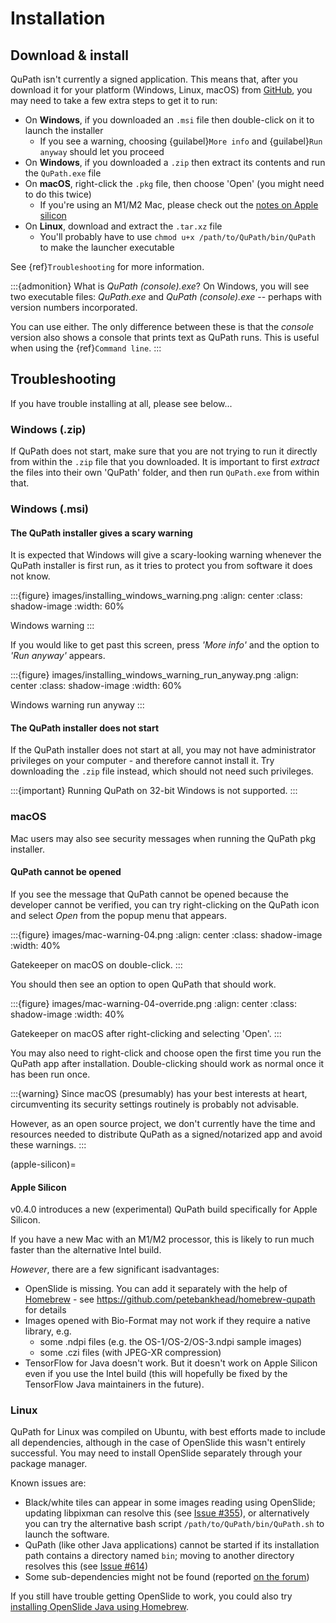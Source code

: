 # Installation

## Download & install

QuPath isn't currently a signed application.
This means that, after you download it for your platform (Windows, Linux, macOS) from [GitHub](https://github.com/qupath/qupath/releases/latest), you may need to take a few extra steps to get it to run:

- On **Windows**, if you downloaded an `.msi` file then double-click on it to launch the installer
  - If you see a warning, choosing {guilabel}`More info` and {guilabel}`Run anyway` should let you proceed
- On **Windows**, if you downloaded a `.zip` then extract its contents and run the `QuPath.exe` file
- On **macOS**, right-click the `.pkg` file, then choose 'Open' (you might need to do this twice)
  - If you're using an M1/M2 Mac, please check out the [notes on Apple silicon](apple-silicon)
- On **Linux**, download and extract the `.tar.xz` file
  - You'll probably have to use `chmod u+x /path/to/QuPath/bin/QuPath` to make the launcher executable

See {ref}`Troubleshooting` for more information.

:::{admonition} What is *QuPath (console).exe*?
On Windows, you will see two executable files: *QuPath.exe* and *QuPath (console).exe* -- perhaps with version numbers incorporated.

You can use either.
The only difference between these is that the *console* version also shows a console that prints text as QuPath runs.
This is useful when using the {ref}`Command line`.
:::


## Troubleshooting

If you have trouble installing at all, please see below...

### Windows (.zip)

If QuPath does not start, make sure that you are not trying to run it directly from within the `.zip` file that you downloaded.
It is important to first *extract* the files into their own 'QuPath' folder, and then run `QuPath.exe` from within that.

### Windows (.msi)

#### The QuPath installer gives a scary warning

It is expected that Windows will give a scary-looking warning whenever the QuPath installer is first run, as it tries to protect you from software it does not know.

:::{figure} images/installing_windows_warning.png
:align: center
:class: shadow-image
:width: 60%

Windows warning
:::

If you would like to get past this screen, press *'More info'* and the option to *'Run anyway'* appears.

:::{figure} images/installing_windows_warning_run_anyway.png
:align: center
:class: shadow-image
:width: 60%

Windows warning run anyway
:::

#### The QuPath installer does not start

If the QuPath installer does not start at all, you may not have administrator privileges on your computer - and therefore cannot install it.  Try downloading the `.zip` file instead, which should not need such privileges.

:::{important}
Running QuPath on 32-bit Windows is not supported.
:::

### macOS

Mac users may also see security messages when running the QuPath pkg installer.

#### QuPath cannot be opened

If you see the message that QuPath cannot be opened because the developer cannot be verified, you can try right-clicking on the QuPath icon and select *Open* from the popup menu that appears.

:::{figure} images/mac-warning-04.png
:align: center
:class: shadow-image
:width: 40%

Gatekeeper on macOS on double-click.
:::

You should then see an option to open QuPath that should work.

:::{figure} images/mac-warning-04-override.png
:align: center
:class: shadow-image
:width: 40%

Gatekeeper on macOS after right-clicking and selecting 'Open'.
:::

You may also need to right-click and choose open the first time you run the QuPath app after installation.
Double-clicking should work as normal once it has been run once.

:::{warning}
Since macOS (presumably) has your best interests at heart, circumventing its security settings routinely is probably not advisable.

However, as an open source project, we don't currently have the time and resources needed to distribute QuPath as a signed/notarized app and avoid these warnings.
:::


(apple-silicon)=
#### Apple Silicon

v0.4.0 introduces a new (experimental) QuPath build specifically for Apple Silicon.

If you have a new Mac with an M1/M2 processor, this is likely to run much faster than the alternative Intel build.

*However*, there are a few significant isadvantages:
* OpenSlide is missing. You can add it separately with the help of [Homebrew](https://brew.sh) - see <https://github.com/petebankhead/homebrew-qupath> for details
* Images opened with Bio-Format may not work if they require a native library, e.g.
  * some .ndpi files (e.g. the OS-1/OS-2/OS-3.ndpi sample images)
  * some .czi files (with JPEG-XR compression)
* TensorFlow for Java doesn't work. But it doesn't work on Apple Silicon even if you use the Intel build (this will hopefully be fixed by the TensorFlow Java maintainers in the future).

### Linux

QuPath for Linux was compiled on Ubuntu, with best efforts made to include all dependencies, although in the case of OpenSlide this wasn't entirely successful.
You may need to install OpenSlide separately through your package manager.

Known issues are:

* Black/white tiles can appear in some images reading using OpenSlide; updating libpixman can resolve this (see [Issue #355](https://github.com/qupath/qupath/issues/355)), or alternatively you can try the alternative bash script `/path/to/QuPath/bin/QuPath.sh` to launch the software.
* QuPath (like other Java applications) cannot be started if its installation path contains a directory named `bin`; moving to another directory resolves this (see [Issue #614](https://github.com/qupath/qupath/issues/614))
* Some sub-dependencies might not be found (reported [on the forum](https://forum.image.sc/t/qupath-v0-4-0-now-available/74887/7))

If you still have trouble getting OpenSlide to work, you could also try [installing OpenSlide Java using Homebrew](https://github.com/petebankhead/homebrew-qupath).